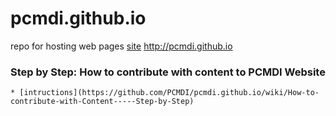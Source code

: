 pcmdi.github.io
===============

repo for hosting web pages
[site](http://pcmdi.github.io) http://pcmdi.github.io

### Step by Step: How to contribute with content to PCMDI Website 
    * [intructions](https://github.com/PCMDI/pcmdi.github.io/wiki/How-to-contribute-with-Content-----Step-by-Step)
